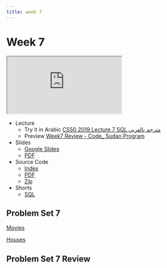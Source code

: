```yaml
---
title: week 7
---
```


# Week 7

<iframe src="https://www.youtube.com/embed/4IrUAqYKjIA"></iframe>


- Lecture
  - Try it in Arabic
    [CS50 2019 Lecture 7 SQL مترجم بالعربي](https://www.youtube.com/embed/e1yDLQDWo-I)
  - Preview
    [Week7 Review - Code_ Sudan Program](https://www.youtube.com/embed/CsUbvG0_On8)
- Slides
  - <a href="https://docs.google.com/presentation/d/1Ydz-FLPOBvmJv215WckMyjhlZVnNk66h5yHhZ-yDsc4/edit?usp=sharing">Google Slides</a>
  - <a href="https://cdn.cs50.net/2019/fall/lectures/7/lecture7.pdf">PDF</a>
- Source Code
  - <a href="https://cdn.cs50.net/2019/fall/lectures/7/src7/">Index</a>
  - <a href="https://cdn.cs50.net/2019/fall/lectures/7/src7.pdf">PDF</a>
  - <a href="https://cdn.cs50.net/2019/fall/lectures/7/src7.zip">Zip</a>
- Shorts
  - <a href="https://www.youtube.com/watch?v=AywtnUjQ6X4" savefrom_lm_index="0" savefrom_lm="1">SQL</a>

## Problem Set 7

[Movies](https://lab.cs50.io/Mohamed-Faroug/lab/main/pset7/Movies)

[Houses](https://lab.cs50.io/Mohamed-Faroug/lab/main/pset7/Houses)




## Problem Set 7 Review 
<!-- <div class="box" >Speller Review  <iframe src="https://www.youtube.com/embed/S_3NvpLje3M"></iframe></div>
<div class="box" >Caesar Review  <iframe src="https://www.youtube.com/embed/3BcjXzNlT0w"></iframe></div> -->
